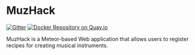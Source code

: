 MuzHack
===========

[![Gitter](https://badges.gitter.im/Join%20Chat.svg)](https://gitter.im/aknuds1/musitechhub?utm_source=badge&utm_medium=badge&utm_campaign=pr-badge&utm_content=badge)
[![Docker Repository on Quay.io](https://quay.io/repository/aknuds1/muzhack/status "Docker Repository on Quay.io")](https://quay.io/repository/aknuds1/muzhack)

MuzHack is a Meteor-based Web application that allows users to register recipes for creating musical instruments.
